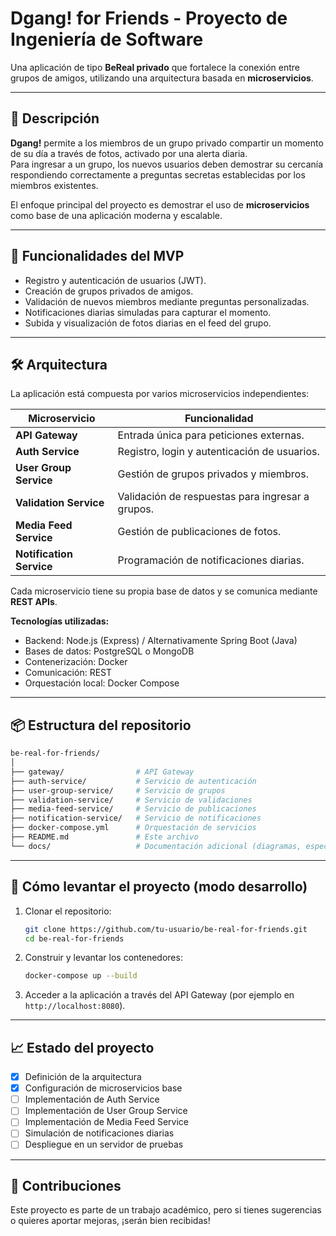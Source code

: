 # Dgang! for Friends - Proyecto de Ingeniería de Software

Una aplicación de tipo **BeReal privado** que fortalece la conexión entre grupos de amigos, utilizando una arquitectura basada en **microservicios**.

---

## 📖 Descripción

**Dgang!** permite a los miembros de un grupo privado compartir un momento de su día a través de fotos, activado por una alerta diaria.  
Para ingresar a un grupo, los nuevos usuarios deben demostrar su cercanía respondiendo correctamente a preguntas secretas establecidas por los miembros existentes.

El enfoque principal del proyecto es demostrar el uso de **microservicios** como base de una aplicación moderna y escalable.

---

## 🎯 Funcionalidades del MVP

- Registro y autenticación de usuarios (JWT).
- Creación de grupos privados de amigos.
- Validación de nuevos miembros mediante preguntas personalizadas.
- Notificaciones diarias simuladas para capturar el momento.
- Subida y visualización de fotos diarias en el feed del grupo.

---

## 🛠️ Arquitectura

La aplicación está compuesta por varios microservicios independientes:

| Microservicio        | Funcionalidad                                     |
|----------------------|---------------------------------------------------|
| **API Gateway**       | Entrada única para peticiones externas.          |
| **Auth Service**      | Registro, login y autenticación de usuarios.     |
| **User Group Service**| Gestión de grupos privados y miembros.           |
| **Validation Service**| Validación de respuestas para ingresar a grupos. |
| **Media Feed Service**| Gestión de publicaciones de fotos.               |
| **Notification Service**| Programación de notificaciones diarias.       |

Cada microservicio tiene su propia base de datos y se comunica mediante **REST APIs**.

**Tecnologías utilizadas:**
- Backend: Node.js (Express) / Alternativamente Spring Boot (Java)
- Bases de datos: PostgreSQL o MongoDB
- Contenerización: Docker
- Comunicación: REST
- Orquestación local: Docker Compose

---

## 📦 Estructura del repositorio

```bash
be-real-for-friends/
│
├── gateway/                # API Gateway
├── auth-service/           # Servicio de autenticación
├── user-group-service/     # Servicio de grupos
├── validation-service/     # Servicio de validaciones
├── media-feed-service/     # Servicio de publicaciones
├── notification-service/   # Servicio de notificaciones
├── docker-compose.yml      # Orquestación de servicios
├── README.md               # Este archivo
└── docs/                   # Documentación adicional (diagramas, especificaciones)
```

---

## 🚀 Cómo levantar el proyecto (modo desarrollo)

1. Clonar el repositorio:
   ```bash
   git clone https://github.com/tu-usuario/be-real-for-friends.git
   cd be-real-for-friends
   ```

2. Construir y levantar los contenedores:
   ```bash
   docker-compose up --build
   ```

3. Acceder a la aplicación a través del API Gateway (por ejemplo en `http://localhost:8080`).

---

## 📈 Estado del proyecto

- [x] Definición de la arquitectura
- [x] Configuración de microservicios base
- [ ] Implementación de Auth Service
- [ ] Implementación de User Group Service
- [ ] Implementación de Media Feed Service
- [ ] Simulación de notificaciones diarias
- [ ] Despliegue en un servidor de pruebas

---

## 🤝 Contribuciones

Este proyecto es parte de un trabajo académico, pero si tienes sugerencias o quieres aportar mejoras, ¡serán bien recibidas!
